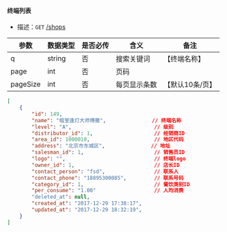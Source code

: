 #### 终端列表

- 描述：`GET`   [/shops](http://app-dev.mikwine.com/api/shops?page=2&pageSize=10)

| 参数       | 数据类型   | 是否必传 | 含义     | 备注        |
| -------- | ------ | ---- | ------ | --------- |
| q        | string | 否    | 搜索关键词  | 【终端名称】    |
| page     | int    | 否    | 页码     |           |
| pageSize | int    | 否    | 每页显示条数 | 【默认10条/页】 |

```json
[
    {
        "id": 149,
        "name": "暗室逢灯大师傅撒",				  // 终端名称
        "level": "A",							// 级别
        "distributor_id": 1,					// 经销商ID
        "area_id": 1000010,						// 地区代码
        "address": "北京市东城区",			   // 地址
        "salesman_id": 1,						// 销售员ID
        "logo": "",								// 终端logo
        "owner_id": 1,							// 店长ID
        "contact_person": "fsd",				// 联系人
        "contact_phone": "18895300085",			// 联系号码
        "category_id": 1,						// 餐饮类别ID
        "per_consume": "1.00"					// 人均消费
        "deleted_at": null,
        "created_at": "2017-12-29 17:38:17",
        "updated_at": "2017-12-29 18:32:19",
    }
]
```